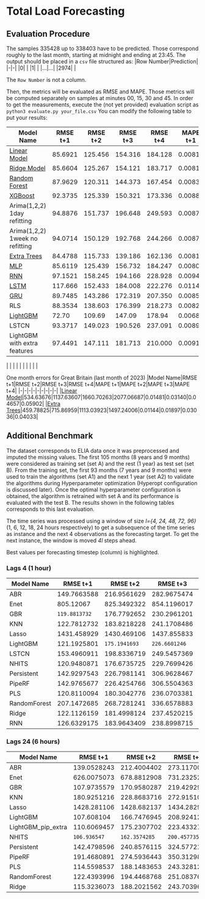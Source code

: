 # Total Load Forecasting
## Evaluation Procedure
The samples $335428$ up to $338403$ have to be predicted. Those correspond roughly to the last month, starting at midnight and ending at 23:45.
The output should be placed in a `csv` file structured as:
|Row Number|Prediction|
|-|-|
|0| |
|1| |
|...|...|
|2974| |

The `Row Number` is not a column.

Then, the metrics will be evaluated as RMSE and MAPE. Those metrics will be computed separately on samples at minutes 00, 15, 30 and 45.
In order to get the measurements, execute the (not yet provided) evaluation script as
`python3 evaluate.py your_file.csv`
You can modify the following table to put your results:

| Model Name                                    |RMSE t+1|RMSE t+2|RMSE t+3|RMSE t+4|MAPE t+1|MAPE t+2|MAPE t+3|MAPE t+4|
|-----------------------------------------------|-|-|-|-|-|-|-|-|
| [Linear Model](Models_Pascal/Linear.ipynb)    |85.6921|125.456|154.316|184.128|0.00813|0.01175|0.01466|0.01754|
| [Ridge Model](Models_Pascal/Linear.ipynb)     |85.6604|125.267|154.121|183.717|0.00812|0.01173|0.01462|0.01751|
| [Random Forest](Models_Pascal/Ensemble.ipynb) |87.9629|120.311|144.373|167.454|0.00833|0.01122|0.01349|0.01574|
| [XGBoost](Models_Pascal/Ensemble.ipynb)       |92.3735|125.339|150.321|173.336|0.00888|0.01169|0.01389|0.01609|
| Arima(1,2,2) 1day refitting                   |94.8876|151.737|196.648|249.593|0.00879|0.01398|0.01845|0.02397|
| Arima(1,2,2) 1week no refitting               |94.0714|150.129|192.768|244.266|0.00873|0.01367|0.01778|0.02314|
| [Extra Trees](Models_Pascal/Ensemble.ipynb)   |84.4788|115.733|139.186|162.136|0.00814|0.01087|0.01304|0.01515|
| [MLP](Models_Pascal/MLP_Tuning.ipynb)         |85.6119|125.439|156.732|184.247|0.00801|0.01178|0.01471|0.01730|
| [RNN](DeepLearningForecastingRNNs.ipynb) |97.1521|158.245|194.166|228.928|0.00947|0.01543|0.01865|0.02160|
| [LSTM](DeepLearningForecastingRNNs.ipynb) |117.666|152.433|184.008|222.276|0.01143|0.01452|0.01757|0.02132|
| [GRU](DeepLearningForecastingRNNs.ipynb) |89.7485|143.286|172.319|207.350|0.00850|0.01381|0.01676|0.01987|
| RLS                                           |88.3534|138.603|176.399|218.273|0.00826|0.01282|0.01650|0.02057|
| [LightGBM](LightGBM_Lisbon3_2024.ipynb)       |72.70|109.69|147.09|178.94|0.0068|0.0103|0.0137|0.0169|
| LSTCN                                         |93.3717|149.023|190.526|237.091|0.00893|0.01411|0.01834|0.02326|
| LightGBM with extra features                  |97.4491|147.111|181.713|210.000|0.00918|0.01375|0.01726|0.02009|

| | | | | | | | | |

One month errors for Great Britain (last month of 2023)
|Model Name|RMSE t+1|RMSE t+2|RMSE t+3|RMSE t+4|MAPE t+1|MAPE t+2|MAPE t+3|MAPE t+4|
|-|-|-|-|-|-|-|-|-|
|[Linear Model](Models_Pascal/GBEvaluation.ipynb)|534.63676|1137.63607|1660.70263|2077.06687|0.01481|0.03140|0.04657|0.05902|
|[Extra Trees](Models_Pascal/GBEvaluation.ipynb)|459.78825|715.86959|1113.03923|1497.24006|0.01144|0.01897|0.03036|0.04033|

## Additional Benchmark

The dataset corresponds to ELIA data once it was preprocessed and imputed the missing values. The first 105 months 
(8 years and 9 months) were considered as training set (set A) and the rest (1 year) as test set (set B). From the training set, 
the first 93 months (7 years and 9 months) were used to train the algorithms (set A1) and the next 1 year (set A2) to validate 
the algorithms during Hyperparameter optimization (Hyperopt configuration is discussed later). Once the optimal hyperparameter configuration is obtained, the algorithm 
is retrained with set A and its performance is evaluated with the test B. The results shown in the following tables 
corresponds to this last evaluation.

The time series was processed using a window of size *l={4, 24, 48, 72, 96}* (1, 6, 12, 18, 24 hours respectively) to get a subsequence of the time series as instance and the 
next 4 observations as the forecasting target. To get the next instance, the window is moved *4l* steps ahead.

Best values per forecasting timestep (column) is highlighted.

### Lags 4 (1 hour)

| Model Name                                    |RMSE t+1|RMSE t+2|RMSE t+3|RMSE t+4|MAPE t+1|MAPE t+2|MAPE t+3|MAPE t+4|
|-----------------------------------------------|-|-|-|-|-|-|-|-|
|ABR|149.7663588|216.9561629|282.9675474|341.2898536|0.012696262|0.01917904|0.024749363|0.029844881|
|Enet|805.12067|825.3492322|854.1196017|885.8410933|0.071598247|0.073763242|0.076626729|0.079662532|
|GBR|`119.8813732`|176.7792652|230.2961201|281.2698089|0.009770161|0.015129321|0.019940721|0.024405835|
|KNN|122.7812732|183.8218228|241.1708486|294.1097608|0.009957092|0.015514292|0.020589624|0.02512241|
|Lasso|1431.458929|1430.469106|1437.855833|1443.481235|0.12158141|0.121603214|0.122242076|0.12304306|
|LightGBM|121.1925801|`175.1941693`|`226.6601246`|`276.9468668`|0.009792854|`0.014825221`|`0.019368965`|`0.023747315`|
|LSTCN|153.4960911|198.8336719|249.5457369|302.0305694|0.012600304|0.016623318|0.020923845|0.025443885|
|NHITS|120.9480871|176.6735725|229.7699426|281.2862785|0.009765661|0.014957715|0.019756316|0.024196061|
|Persistent|142.9297543|226.7981141|306.9628467|383.5750149|0.011655288|0.019273415|0.026429694|0.033318215|
|PipeRF|142.9765677|226.4254766|306.5504363|382.3688243|0.011887619|0.019613771|0.026748552|0.033441327|
|PLS|120.8110094|180.3042776|236.0703381|290.4696883|`0.009678559`|0.015132448|0.01994419|0.024645917|
|RandomForest|207.1472685|268.7281241|336.6578883|404.7777121|0.017176777|0.023441271|0.029662085|0.035824254|
|Ridge|122.1126159|181.4998124|237.4520215|291.9484466|0.00982804|0.015294604|0.020135574|0.024843265|
|RNN|126.6329175|183.9643409|238.8998715|291.8182698|0.010268488|0.01547342|0.020199682|0.024680977|


### Lags 24 (6 hours)

| Model Name                                    | RMSE t+1   |RMSE t+2|RMSE t+3|RMSE t+4|MAPE t+1|MAPE t+2|MAPE t+3|MAPE t+4|
|-----------------------------------------------|------------|-|-|-|-|-|-|-|
|ABR| 139.0528243 |212.4004402|273.1170053|328.636086|0.012169597|0.018057727|0.023454714|0.02823376|
|Enet| 626.0075073 |678.8812908|731.2325276|783.1493299|0.056961149|0.06154771|0.06657339|0.071763522|
|GBR| 107.9735579 |170.9580287|219.4292958|266.2327056|0.009220344|0.014133421|0.018151204|0.022042992|
|KNN| 180.9251216 |228.8683716|272.9151027|315.8920748|0.015511635|0.019034726|0.022708668|0.026020288|
|Lasso| 1428.281106 |1428.682137|1434.282917|1439.555034|0.12144781|0.121258535|0.122009092|0.122796661|
|LightGBM| 107.608104 |166.7476945|208.9241248|250.4238132|0.009098713|0.013657047|0.01719472|0.0208455|
|LightGBM_pip_extra| 110.6069457 |175.2307702|223.4332781|270.8326254|0.009473177|0.014370403|0.018458176|0.02253039|
|NHITS| `106.936547` |`162.3574285`|`200.4577351`|`242.7527846`|`0.009065029`|`0.013223495`|`0.016439657`|`0.020083599`|
|Persistent| 142.4798596 |240.8576115|324.57721|407.4278393|0.01184973|0.019863537|0.02739097|0.034648358|
|PipeRF| 191.4680891 |274.5936443|350.312982|427.8476879|0.016163168|0.023499999|0.030580763|0.037614254|
|PLS| 114.5598537 |188.1483653|243.32812|299.8718054|0.009871744|0.015748957|0.020519889|0.025499514|
|RandomForest| 122.4393996 |194.4468768|251.0837659|308.0790774|0.010576807|0.016267194|0.021004706|0.025918579|
|Ridge| 115.3236073 |188.2021562|243.7039617|300.1214647|0.009942083|0.015802709|0.020513744|0.025506527|





